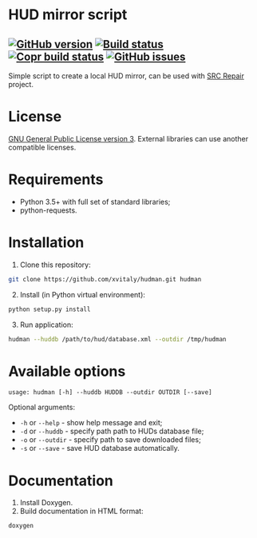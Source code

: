 # HUD mirror script

[![GitHub version](https://badge.fury.io/gh/xvitaly%2Fhudman.svg)](https://github.com/xvitaly/hudman/releases)
[![Build status](https://travis-ci.org/xvitaly/hudman.svg?branch=master)](https://travis-ci.org/xvitaly/hudman)
[![Copr build status](https://copr.fedorainfracloud.org/coprs/xvitaly/ecrepo/package/python-hudman/status_image/last_build.png)](https://copr.fedorainfracloud.org/coprs/xvitaly/ecrepo/package/python-hudman/)
[![GitHub issues](https://img.shields.io/github/issues/xvitaly/hudman.svg?label=issues&maxAge=60)](https://github.com/xvitaly/hudman/issues)
---

Simple script to create a local HUD mirror, can be used with [SRC Repair](https://github.com/xvitaly/srcrepair) project.

# License
[GNU General Public License version 3](LICENSE). External libraries can use another compatible licenses.

# Requirements
 * Python 3.5+ with full set of standard libraries;
 * python-requests.

# Installation
 1. Clone this repository:
 ```bash
 git clone https://github.com/xvitaly/hudman.git hudman
 ```
 2. Install (in Python virtual environment):
 ```bash
 python setup.py install
 ```
 3. Run application:
 ```bash
 hudman --huddb /path/to/hud/database.xml --outdir /tmp/hudman
 ```

# Available options
```
usage: hudman [-h] --huddb HUDDB --outdir OUTDIR [--save]
```

Optional arguments:
 * `-h` or `--help` - show help message and exit;
 * `-d` or `--huddb` - specify path path to HUDs database file;
 * `-o` or  `--outdir` - specify path to save downloaded files;
 * `-s` or `--save` - save HUD database automatically.

# Documentation

 1. Install Doxygen.
 2. Build documentation in HTML format:
 ```bash
 doxygen
 ```
